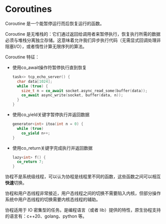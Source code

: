# Coroutines

Coroutine 是一个能暂停运行而后恢复运行的函数。

Coroutine 是无堆栈的：它们通过返回给调用者来暂停执行，恢复执行所需的数据必须与堆栈分离独立存储。这意味着允许我们异步执行代码（无需显式回调处理非阻塞I/O），或者惰性计算无限序列的算法。

Coroutine 特征：

+ 使用co_await操作符暂停执行直到恢复

  ```c++
  task<> tcp_echo_server() {
    char data[1024];
    while (true) {
      size_t n = co_await socket.async_read_some(buffer(data));
      co_await async_write(socket, buffer(data, n));
    }
  }
  ```

  

+ 使用co_yield关键字暂停执行并返回数据

  ```c++
  generator<int> itoa(int n = 0) {
    while (true)
      co_yield n++;
  }
  ```

  

+ 使用co_return关键字完成执行并返回数据

  ```c++
  lazy<int> f() {
    co_return 7;
  }
  ```

协程不是系统级线程，可以认为协程是线程里不同的函数，这些函数之间可以相互**快速**切换。

协程和用户态线程非常接近，用户态线程之间的切换不需要陷入内核，但部分操作系统中用户态线程的切换需要内核态线程的辅助。

协程适用于 IO 密集型的任务。是编程语言（或者 lib）提供的特性，原生协程支持的语言有：c++20、golang、python 等。